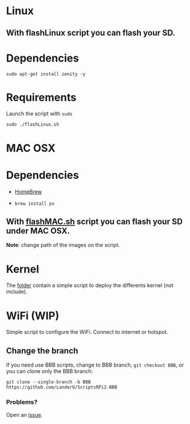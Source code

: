 # Linux

## With flashLinux script you can flash your SD.

Dependencies
=======

`sudo apt-get install zenity -y`

Requirements
=========

Launch the script with `sudo`

`sudo ./flashLinux.sh`


# MAC OSX

Dependencies
=======

* [HomeBrew](http://brew.sh/index_es.html)

* `brew install pv`

## With [flashMAC.sh](https://github.com/LanderU/ScriptsRPi2-BBB/blob/master/flashMAC.sh) script you can flash your SD under MAC OSX.

**Note**: change path of the images on the script.

# Kernel

The [folder](https://github.com/LanderU/ScriptsRPi2-BBB/tree/master/Kernel) contain a simple script to deploy the differents kernel (not include).

# WiFi (WIP)

Simple script to configure the WiFi. Connect to internet or hotspot.

## Change the branch

If you need use BBB scripts, change to BBB branch, `git checkout BBB`, or you can clone only the BBB branch: 

```
git clone --single-branch -b BBB https://github.com/LanderU/ScriptsRPi2-BBB
```

### Problems?

Open an [issue](https://github.com/LanderU/ScriptsRPi2-BBB/issues/new).
